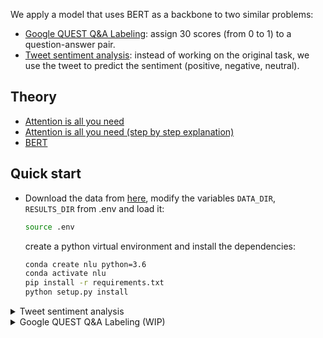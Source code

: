 We apply a model that uses BERT as a backbone to two similar problems:

- [Google QUEST Q&A Labeling](https://www.kaggle.com/c/google-quest-challenge): assign 30 scores (from 0 to 1) 
to a question-answer pair.
- [Tweet sentiment analysis](https://www.kaggle.com/c/tweet-sentiment-extraction): instead of working on the 
original task, we use the tweet to predict the sentiment (positive, negative, neutral). 

## Theory

- [Attention is all you need](https://arxiv.org/pdf/1706.03762.pdf)
- [Attention is all you need (step by step explanation)](https://nlp.seas.harvard.edu/2018/04/03/attention.html)
- [BERT](https://arxiv.org/pdf/1810.04805.pdf)

## Quick start

- Download the data from [here](https://www.kaggle.com/c/google-quest-challenge/overview), modify the 
  variables `DATA_DIR`, `RESULTS_DIR` from .env and load it:  
    ```bash
    source .env
    ```
    create a python virtual environment and install the dependencies:
    ```bash 
    conda create nlu python=3.6
    conda activate nlu 
    pip install -r requirements.txt
    python setup.py install
    ```

<details>
    <summary>Tweet sentiment analysis</summary>

- Train the model (remove `size_tr_val` to use the complete dataset; `size_val` refers to the size of the validation
 dataset): 
    ```bash 
    python /content/nlu/exec/train_tweet_sentiment.py \
        --data_path "${DATA_DIR}/train.csv" \
        --model_dir "${RESULTS_DIR}/models" \
        --log_dir "${RESULTS_DIR}/logs" \
        --size_val 2700 \
        --batch_size 50 \
        --num_epochs 10 \
        --print_freq 200 \
        --seed 10
    ```
- Results from the training can be visualised with tensorboard:
    ```
    tensorboard --logdir=${RESULTS_DIR}/logs
    ```
    or within a Jupyter notebook
    ```
    %reload_ext tensorboard
    %tensorboard --logdir <logs directory>
    ```

</details>


<details>
    <summary>Google QUEST Q&A Labeling (WIP)</summary>

TODO: The metric logger has to be improved in order to know how good the model performs. 
At the moment we just record the binary cross entropy for every one of the 30 scores 
that have to be assigned to a question-answer pair. 
- Train the model (remove `size_tr_val` to use the complete dataset; `size_val` refers to the size of the validation
 dataset): 
    ```bash 
    python exec/train_google_qa.py \
        --data_path ${DATA_DIR}/train.csv \
        --model_dir ${RESULTS_DIR}/models \
        --log_dir ${RESULTS_DIR}/logs \            
        --size_tr_val 100\
        --size_val 40\
        --batch_size 6 \
        --num_epochs 2 \
        --print_freq 10 \
        --seed 10
    ```

- Make a prediction (only for the first 100 elements from the test set):
    ```bash 
    python exec/predict_google_qa.py \
        --data_path ${DATA_DIR}/test.csv \
        --result_dir ${RESULTS_DIR}/results \
        --model_dir ${RESULTS_DIR}/models \
        --load_epoch 1 \
        --batch_size 2 \
        --n_el 100
    ```
</details>